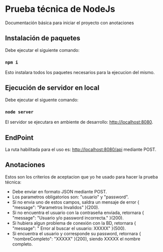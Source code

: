 # Prueba técnica de NodeJs

Documentación básica para iniciar el proyecto con anotaciones

## Instalación de paquetes 

Debe ejecutar el siguiente comando:

### `npm i`

Esto instalara todos los paquetes necesarios para la ejecucion del mismo.

## Ejecución de servidor en local

Debe ejecutar el siguente comando:

### `node server`

El servidor se ejecutara en ambiente de desarrollo: [http://localhost:8080](http://localhost:8080).

## EndPoint

La ruta habilitada para el uso es: [http://localhost:8080/api](http://localhost:8080/api) mediante POST.

## Anotaciones

Estos son los criterios de aceptacion que yo he usado para hacer la prueba técnica:

- Debe enviar en formato JSON mediante POST.
- Los parametros obligatorios son: "usuario" y "password".
- Si no envia uno de estos campos, saldra un mensaje de error { "message": "Parametros Invalidos" }(200).
- Si no encuentra el usuario con la contraseña enviada, retornara { "message": "Usuario y/o password incorrecta." }(200).
- Si hubiera algun problema de conexión con la BD, retornara { "message": " Error al buscar el usuario: XXXXX" }(500).
- Si encuentra el usuario y corresponde su password, retornara { "nombreCompleto": "XXXXX" }(200), siendo XXXXX el nombre completo.